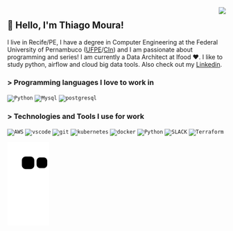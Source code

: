 <img src="https://github-readme-stats.vercel.app/api/top-langs/?username=silva-thiagomoura&langs_count=12&layout=compact&theme=dark" align="right">

 ## 👋 Hello, I'm Thiago Moura!
 
 I live in Recife/PE, I have a degree in Computer Engineering at the Federal University of Pernambuco ([UFPE](https://www.ufpe.br/)/[CIn](https://portal.cin.ufpe.br/)) and I am passionate about programming and series! I am currently a Data Architect at Ifood ❤. I like to study python, airflow and cloud big data tools. Also check out my [Linkedin](https://www.linkedin.com/in/thiagomouras/).

### > Programming languages I love to work in

<code><img width="40px" src="https://cdn.jsdelivr.net/gh/devicons/devicon/icons/python/python-original.svg" title = "Python"/></code>
<code><img width="40px" src="https://cdn.jsdelivr.net/gh/devicons/devicon/icons/mysql/mysql-original.svg" title = "Mysql"/></code>
<code><img width="40px" src="https://cdn.jsdelivr.net/gh/devicons/devicon/icons/postgresql/postgresql-original.svg" title = "postgresql"/></code> 


### > Technologies and Tools I use for work
<code><img width="60px" src="https://cdn.jsdelivr.net/gh/devicons/devicon/icons/amazonwebservices/amazonwebservices-original-wordmark.svg" title = "AWS"/></code>
<code><img width="60px" src="https://cdn.jsdelivr.net/gh/devicons/devicon/icons/vscode/vscode-original-wordmark.svg" title = "vscode"/></code> 
<code><img width="60px" src="https://cdn.jsdelivr.net/gh/devicons/devicon/icons/git/git-plain-wordmark.svg" title = "git"/></code>
<code><img width="60px" src="https://cdn.jsdelivr.net/gh/devicons/devicon/icons/kubernetes/kubernetes-plain-wordmark.svg" title = "kubernetes"/></code> 
<code><img width="60px" src="https://cdn.jsdelivr.net/gh/devicons/devicon/icons/docker/docker-original-wordmark.svg" title = "docker"/></code>
<code><img width="60px" src="https://cdn.jsdelivr.net/gh/devicons/devicon/icons/python/python-original-wordmark.svg" title = "Python"/></code>
<code><img width="60px" src="https://cdn.jsdelivr.net/gh/devicons/devicon/icons/slack/slack-original-wordmark.svg" title = "SLACK"/></code>
<code><img width="60px" src="https://cdn.jsdelivr.net/gh/devicons/devicon/icons/terraform/terraform-original-wordmark.svg" title = "Terraform"/></code>

![Snake animation](https://github.com/silva-thiagomoura/silva-thiagomoura/blob/output/github-contribution-grid-snake.svg) 

